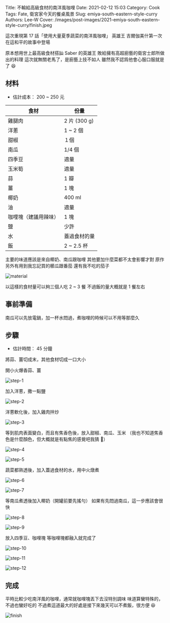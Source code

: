 Title: 不輸給高級食材的南洋風咖哩
Date: 2021-02-12 15:03
Category: Cook
Tags: Fate, 衛宮家今天的餐桌風景
Slug: emiya-south-eastern-style-curry
Authors: Lee-W
Cover: /images/post-images/2021-emiya-south-eastern-style-curry/finish.jpeg

這次重現第 17 話「使用大量夏季蔬菜的南洋風咖哩」
英雄王 吉爾伽美什第一次在這和平的故事中登場

<!--more-->

原本想用世上最高級食材搭訕 Saber 的英雄王
敗給擁有高超廚藝的衛宮士郎所做出的料理
這次就無關老馬了，是廚藝上技不如人
雖然我不認爲他會心服口服就是了 😆

## 材料
* 估計成本： 200 ~ 250 元

| 食材 | 份量 |
| --- | --- |
| 雞腿肉 | 2 片 (300 g) |
| 洋蔥 | 1 ~ 2 個 |
| 甜椒 | １個 |
| 南瓜 | 1/4 個 |
| 四季豆 | 適量 |
| 玉米筍 | 適量 |
| 蒜 | 1 瓣 |
| 薑 | 1 塊 |
| 椰奶 | 400 ml |
| 油 | 適量 |
| 咖哩塊（建議用辣味） | 1 塊 |
| 鹽 | 少許 |
| 水 | 蓋過食材的量 |
| 飯 | 2 ~ 2.5 杯 |

主要的味道應該是來自椰奶、南瓜跟咖哩
其他要加什麼菜都不太會影響才對
原作另外有用到我忘記買的櫛瓜跟番茄
還有我不吃的茄子

![material]({static}/images/post-images/2021-emiya-south-eastern-style-curry/material.jpeg)

以這樣的食材量可以夠三個人吃 2 ~ 3 餐
不過飯的量大概就是 1 餐左右

## 事前準備
南瓜可以先放電鍋，加一杯水悶過，煮咖哩的時候可以不用等那麼久

## 步驟
* 估計時間： 45 分鐘

將蒜、薑切成末，其他食材切成一口大小

開小火爆香蒜、薑

![step-1]({static}/images/post-images/2021-emiya-south-eastern-style-curry/step-1.jpeg)

加入洋蔥，撒一點鹽

![step-2]({static}/images/post-images/2021-emiya-south-eastern-style-curry/step-2.jpeg)

洋蔥軟化後，加入雞肉拌炒

![step-3]({static}/images/post-images/2021-emiya-south-eastern-style-curry/step-3.jpeg)

等到肌肉表面變白，而且有焦香色後，放入甜椒、南瓜、玉米
（我也不知道焦香色是什麼顏色，但大概就是有點焦的感覺吧我猜 🤔）

![step-4]({static}/images/post-images/2021-emiya-south-eastern-style-curry/step-4.jpeg)

![step-5]({static}/images/post-images/2021-emiya-south-eastern-style-curry/step-5.jpeg)

蔬菜都熟透後，加入蓋過食材的水，用中火燉煮

![step-6]({static}/images/post-images/2021-emiya-south-eastern-style-curry/step-6.jpeg)

![step-7]({static}/images/post-images/2021-emiya-south-eastern-style-curry/step-7.jpeg)

等南瓜煮透後加入椰奶（開罐前要先搖勻）
如果有先悶過南瓜，這一步應該會很快

![step-8]({static}/images/post-images/2021-emiya-south-eastern-style-curry/step-8.jpeg)

![step-9]({static}/images/post-images/2021-emiya-south-eastern-style-curry/step-9.jpeg)

放入四季豆、咖哩塊
等咖哩塊都融入就完成了

![step-10]({static}/images/post-images/2021-emiya-south-eastern-style-curry/step-10.jpeg)

![step-11]({static}/images/post-images/2021-emiya-south-eastern-style-curry/step-11.jpeg)

![step-12]({static}/images/post-images/2021-emiya-south-eastern-style-curry/step-12.jpeg)

## 完成
平時比較少吃南洋風的咖哩，通常就咖哩塊丟下去沒特別調味
味道算蠻特殊的，不過也蠻好吃的
不過煮這道最大的好處是接下來幾天可以不煮飯，很方便 😆

![finish]({static}/images/post-images/2021-emiya-south-eastern-style-curry/finish.jpeg)
